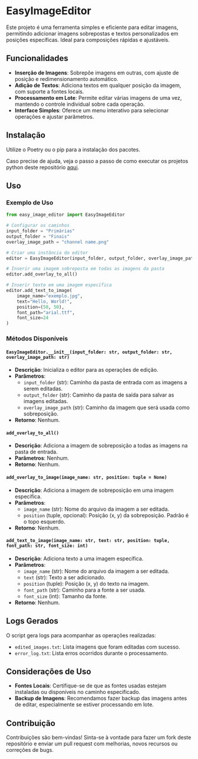 # EasyImageEditor

Este projeto é uma ferramenta simples e eficiente para editar imagens, permitindo adicionar imagens sobrepostas e textos personalizados em posições específicas. Ideal para composições rápidas e ajustáveis.

## Funcionalidades

- **Inserção de Imagens**: Sobrepõe imagens em outras, com ajuste de posição e redimensionamento automático.
- **Adição de Textos**: Adiciona textos em qualquer posição da imagem, com suporte a fontes locais.
- **Processamento em Lote**: Permite editar várias imagens de uma vez, mantendo o controle individual sobre cada operação.
- **Interface Simples**: Oferece um menu interativo para selecionar operações e ajustar parâmetros.

## Instalação

Utilize o Poetry ou o pip para a instalação dos pacotes.

Caso precise de ajuda, veja o passo a passo de como executar os projetos python deste repositório [aqui](../doc/UsandoProjetos.md).

## Uso

### Exemplo de Uso

```python
from easy_image_editor import EasyImageEditor

# Configurar os caminhos
input_folder = "Primárias"
output_folder = "Finais"
overlay_image_path = "channel name.png"

# Criar uma instância do editor
editor = EasyImageEditor(input_folder, output_folder, overlay_image_path)

# Inserir uma imagem sobreposta em todas as imagens da pasta
editor.add_overlay_to_all()

# Inserir texto em uma imagem específica
editor.add_text_to_image(
    image_name="exemplo.jpg",
    text="Hello, World!",
    position=(50, 50),
    font_path="arial.ttf",
    font_size=24
)
```

### Métodos Disponíveis

#### `EasyImageEditor.__init__(input_folder: str, output_folder: str, overlay_image_path: str)`
- **Descrição**: Inicializa o editor para as operações de edição.
- **Parâmetros**:
    - `input_folder` (str): Caminho da pasta de entrada com as imagens a serem editadas.
    - `output_folder` (str): Caminho da pasta de saída para salvar as imagens editadas.
    - `overlay_image_path` (str): Caminho da imagem que será usada como sobreposição.
- **Retorno**: Nenhum.

#### `add_overlay_to_all()`
- **Descrição**: Adiciona a imagem de sobreposição a todas as imagens na pasta de entrada.
- **Parâmetros**: Nenhum.
- **Retorno**: Nenhum.

#### `add_overlay_to_image(image_name: str, position: tuple = None)`
- **Descrição**: Adiciona a imagem de sobreposição em uma imagem específica.
- **Parâmetros**:
    - `image_name` (str): Nome do arquivo da imagem a ser editada.
    - `position` (tuple, opcional): Posição (x, y) da sobreposição. Padrão é o topo esquerdo.
- **Retorno**: Nenhum.

#### `add_text_to_image(image_name: str, text: str, position: tuple, font_path: str, font_size: int)`
- **Descrição**: Adiciona texto a uma imagem específica.
- **Parâmetros**:
    - `image_name` (str): Nome do arquivo da imagem a ser editada.
    - `text` (str): Texto a ser adicionado.
    - `position` (tuple): Posição (x, y) do texto na imagem.
    - `font_path` (str): Caminho para a fonte a ser usada.
    - `font_size` (int): Tamanho da fonte.
- **Retorno**: Nenhum.

## Logs Gerados

O script gera logs para acompanhar as operações realizadas:

- `edited_images.txt`: Lista imagens que foram editadas com sucesso.
- `error_log.txt`: Lista erros ocorridos durante o processamento.

## Considerações de Uso

- **Fontes Locais**: Certifique-se de que as fontes usadas estejam instaladas ou disponíveis no caminho especificado.
- **Backup de Imagens**: Recomendamos fazer backup das imagens antes de editar, especialmente se estiver processando em lote.

## Contribuição

Contribuições são bem-vindas! Sinta-se à vontade para fazer um fork deste repositório e enviar um pull request com melhorias, novos recursos ou correções de bugs.

